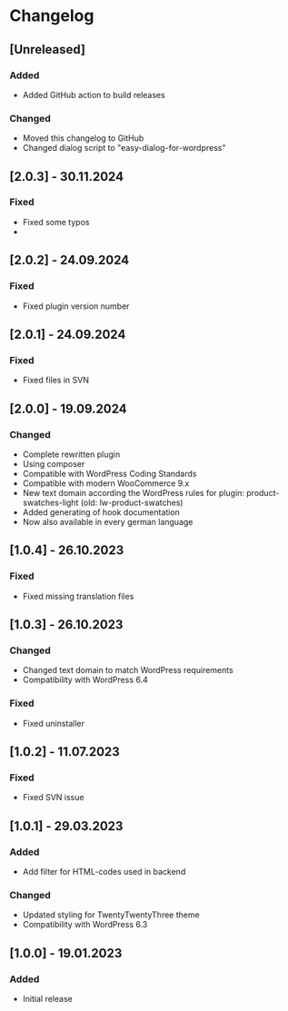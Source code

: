 # Changelog

## [Unreleased]

### Added

- Added GitHub action to build releases

### Changed

- Moved this changelog to GitHub
- Changed dialog script to "easy-dialog-for-wordpress"

## [2.0.3] - 30.11.2024

### Fixed

- Fixed some typos
-

## [2.0.2] - 24.09.2024

### Fixed

- Fixed plugin version number

## [2.0.1] - 24.09.2024

### Fixed

- Fixed files in SVN

## [2.0.0] - 19.09.2024

### Changed

- Complete rewritten plugin
- Using composer
- Compatible with WordPress Coding Standards
- Compatible with modern WooCommerce 9.x
- New text domain according the WordPress rules for plugin: product-swatches-light (old: lw-product-swatches)
- Added generating of hook documentation
- Now also available in every german language

## [1.0.4] - 26.10.2023

### Fixed

- Fixed missing translation files

## [1.0.3] - 26.10.2023

### Changed

- Changed text domain to match WordPress requirements
- Compatibility with WordPress 6.4

### Fixed

- Fixed uninstaller

## [1.0.2] - 11.07.2023

### Fixed

- Fixed SVN issue

## [1.0.1] - 29.03.2023

### Added

- Add filter for HTML-codes used in backend

### Changed

- Updated styling for TwentyTwentyThree theme
- Compatibility with WordPress 6.3

## [1.0.0] - 19.01.2023

### Added

- Initial release
